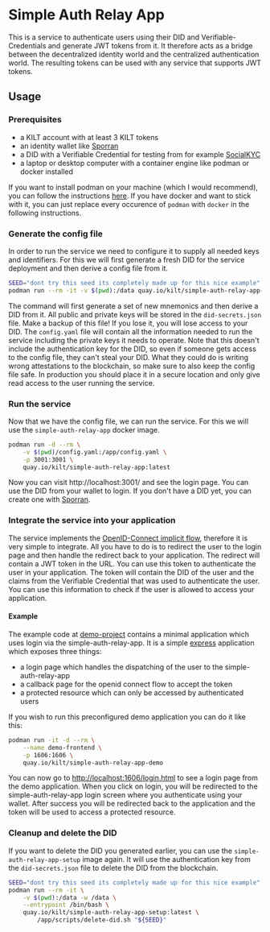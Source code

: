 # Simple Auth Relay App

This is a service to authenticate users using their DID and Verifiable-Credentials and generate JWT tokens from it.
It therefore acts as a bridge between the decentralized identity world and the centralized authentication world. The resulting tokens can be used with any service that supports JWT tokens.

## Usage

### Prerequisites

- a KILT account with at least 3 KILT tokens
- an identity wallet like [Sporran](https://www.sporran.org/)
- a DID with a Verifiable Credential for testing from for example [SocialKYC](https://socialkyc.io)
- a laptop or desktop computer with a container engine like podman or docker installed

If you want to install podman on your machine (which I would recommend), you can follow the instructions [here](https://podman.io/getting-started/installation). If you have docker and want to stick with it, you can just replace every occurence of `podman` with `docker` in the following instructions.

### Generate the config file

In order to run the service we need to configure it to supply all needed keys and identifiers.
For this we will first generate a fresh DID for the service deployment and then derive a config file from it.

```bash
SEED="dont try this seed its completely made up for this nice example"
podman run --rm -it -v $(pwd):/data quay.io/kilt/simple-auth-relay-app-setup:latest "${SEED}"
```

The command will first generate a set of new mnemonics and then derive a DID from it. All public and private keys will be stored in the `did-secrets.json` file. Make a backup of this file! If you lose it, you will lose access to your DID. The `config.yaml` file will contain all the information needed to run the service including the private keys it needs to operate. Note that this doesn't include the authentication key for the DID, so even if someone gets access to the config file, they can't steal your DID. What they could do is writing wrong attestations to the blockchain, so make sure to also keep the config file safe. In production you should place it in a secure location and only give read access to the user running the service.

### Run the service

Now that we have the config file, we can run the service. For this we will use the `simple-auth-relay-app` docker image.

```bash
podman run -d --rm \
    -v $(pwd)/config.yaml:/app/config.yaml \
    -p 3001:3001 \
    quay.io/kilt/simple-auth-relay-app:latest
```

Now you can visit http://localhost:3001/ and see the login page.
You can use the DID from your wallet to login.
If you don't have a DID yet, you can create one with [Sporran](https://www.sporran.org/).

### Integrate the service into your application

The service implements the [OpenID-Connect implicit flow](https://openid.net/specs/openid-connect-implicit-1_0.html#ImplicitFlow), therefore it is very simple to integrate.
All you have to do is to redirect the user to the login page and then handle the redirect back to your application.
The redirect will contain a JWT token in the URL. You can use this token to authenticate the user in your application.
The token will contain the DID of the user and the claims from the Verifiable Credential that was used to authenticate the user.
You can use this information to check if the user is allowed to access your application.

#### Example

The example code at [demo-project](./demo-project/) contains a minimal application which uses login via the simple-auth-relay-app. It is a simple [express](https://expressjs.com) application which exposes three things:

* a login page which handles the dispatching of the user to the simple-auth-relay-app
* a callback page for the openid connect flow to accept the token
* a protected resource which can only be accessed by authenticated users

If you wish to run this preconfigured demo application you can do it like this:

```bash
podman run -it -d --rm \
    --name demo-frontend \
    -p 1606:1606 \
    quay.io/kilt/simple-auth-relay-app-demo
```

You can now go to [http://localhost:1606/login.html](http://localhost:1606/login.html) to see a login page from the demo application. When you click on login, you will be redirected to the simple-auth-relay-app login screen where you authenticate using your wallet. After success you will be redirected back to the application and the token will be used to access a protected resource.

### Cleanup and delete the DID

If you want to delete the DID you generated earlier, you can use the `simple-auth-relay-app-setup` image again. It will use the authentication key from the `did-secrets.json` file to delete the DID from the blockchain. 

```bash
SEED="dont try this seed its completely made up for this nice example"
podman run --rm -it \
    -v $(pwd):/data -w /data \
    --entrypoint /bin/bash \
    quay.io/kilt/simple-auth-relay-app-setup:latest \
        /app/scripts/delete-did.sh "${SEED}"
```
